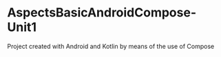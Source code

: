 # AspectsBasicAndroidCompose-Unit1
Project created with Android and Kotlin by means of the use of Compose
